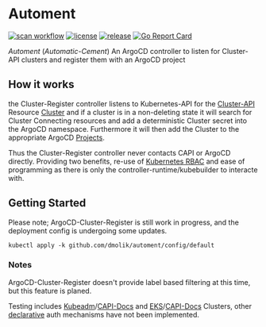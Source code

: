 # Automent

[![scan workflow](https://github.com/dmolik/automent/actions/workflows/scan.yaml/badge.svg)](https://github.com/dmolik/automent/actions/workflows/scan.yaml)
[![license](https://badgen.net/github/license/dmolik/automent/)](https://github.com/dmolik/automent/blob/main/LICENSE)
[![release](https://badgen.net/github/release/dmolik/automent/stable)](https://github.com/dmolik/automent/releases)
[![Go Report Card](https://goreportcard.com/badge/github.com/dmolik/automent)](https://goreportcard.com/report/github.com/dmolik/automent)

_Automent_ (*Automatic-Cement*) An ArgoCD controller to listen for Cluster-API clusters and register them with an ArgoCD project

## How it works

the Cluster-Register controller listens to Kubernetes-API for the [Cluster-API](https://cluster-api.sigs.k8s.io/) Resource [Cluster](https://doc.crds.dev/github.com/kubernetes-sigs/cluster-api/cluster.x-k8s.io/Cluster/v1beta1@v1.2.0) and if a cluster is in a non-deleting state it will search for Cluster Connecting resources and add a deterministic Cluster secret into the ArgoCD namespace. Furthermore it will then add the Cluster to the appropriate ArgoCD [Projects](https://doc.crds.dev/github.com/argoproj/argo-cd/argoproj.io/AppProject/v1alpha1@v2.4.4).

Thus the Cluster-Register controller never contacts CAPI or ArgoCD directly. Providing two benefits, re-use of [Kubernetes RBAC](https://kubernetes.io/docs/reference/access-authn-authz/rbac/) and ease of programming as there is only the controller-runtime/kubebuilder to interacte with.

## Getting Started

Please note; ArgoCD-Cluster-Register is still work in progress, and the deployment config is undergoing some updates.

    kubectl apply -k github.com/dmolik/automent/config/default

### Notes

ArgoCD-Cluster-Register doesn't provide label based filtering at this time, but this feature is planed.

Testing includes [Kubeadm](https://kubernetes.io/docs/reference/setup-tools/kubeadm/)/[CAPI-Docs](https://cluster-api.sigs.k8s.io/tasks/kubeadm-bootstrap.html) and [EKS](https://www.amazonaws.cn/en/eks/)/[CAPI-Docs](https://cluster-api-aws.sigs.k8s.io/topics/eks/enabling.html) Clusters, other [declarative](https://argo-cd.readthedocs.io/en/stable/operator-manual/declarative-setup/#clusters) auth mechanisms have not been implemented.
